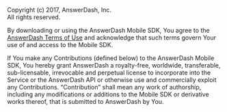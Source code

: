 Copyright (c) 2017, AnswerDash, Inc.  
All rights reserved.

By downloading or using the AnswerDash Mobile SDK, You agree to the [AnswerDash Terms of Use](http://www.answerdash.com/tou) and acknowledge that such terms govern Your use of and access to the Mobile SDK.

If You make any Contributions (defined below) to the AnswerDash Mobile SDK, You hereby grant AnswerDash a royalty-free, worldwide, transferable, sub-licensable, irrevocable and perpetual license to incorporate into the Service or the AnswerDash API or otherwise use and commercially exploit any Contributions. “Contribution” shall mean any work of authorship, including any modifications or additions to the Mobile SDK or derivative works thereof, that is submitted to AnswerDash by You.
